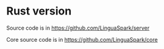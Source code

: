 # Rust version

Source code is in https://github.com/LinguaSpark/server

Core source code is in https://github.com/LinguaSpark/core